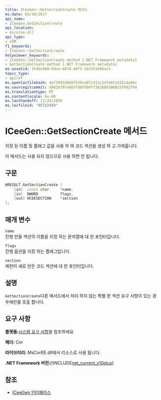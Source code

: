 ```yaml
---
title: ICeeGen::GetSectionCreate 메서드
ms.date: 03/30/2017
api_name:
- ICeeGen.GetSectionCreate
api_location:
- mscoree.dll
api_type:
- COM
f1_keywords:
- ICeeGen::GetSectionCreate
helpviewer_keywords:
- ICeeGen::GetSectionCreate method [.NET Framework metadata]
- GetSectionCreate method [.NET Framework metadata]
ms.assetid: 154b2460-59ce-4874-a9f2-1b3353486ac5
topic_type:
- apiref
ms.openlocfilehash: 4ef3992d840f539ca07c411c2d740fa32b14edbc
ms.sourcegitcommit: d8020797a6657d0fbbdff362b80300815f682f94
ms.translationtype: MT
ms.contentlocale: ko-KR
ms.lasthandoff: 11/24/2020
ms.locfileid: "95722949"
---
```

# <a name="iceegengetsectioncreate-method"></a>ICeeGen::GetSectionCreate 메서드

지정 된 이름 및 플래그 값을 사용 하 여 코드 섹션을 생성 하 고 가져옵니다.  
  
 이 메서드는 사용 되지 않으므로 사용 하면 안 됩니다.  
  
## <a name="syntax"></a>구문  
  
```cpp  
HRESULT GetSectionCreate (  
    [in]  const char     *name,  
    [in]  DWORD          flags,  
    [out] HCEESECTION    *section  
);  
```  
  
## <a name="parameters"></a>매개 변수  

 `name`  
 진행 만들 섹션의 이름을 지정 하는 문자열에 대 한 포인터입니다.  
  
 `flags`  
 진행 옵션을 지정 하는 플래그입니다.  
  
 `section`  
 제한이 새로 만든 코드 섹션에 대 한 포인터입니다.  
  
## <a name="remarks"></a>설명  

 `GetSectionCreate`다른 메서드에서 처리 하지 않는 특별 한 섹션 요구 사항이 있는 경우에만를 호출 합니다.  
  
## <a name="requirements"></a>요구 사항  

 **플랫폼:**[시스템 요구 사항](../../get-started/system-requirements.md)을 참조하세요.  
  
 **헤더:** Cor  
  
 **라이브러리:** MsCorEE.dll에서 리소스로 사용 됩니다.  
  
 **.NET Framework 버전:**[!INCLUDE[net_current_v10plus](../../../../includes/net-current-v10plus-md.md)]  
  
## <a name="see-also"></a>참조

- [ICeeGen 인터페이스](iceegen-interface.md)
